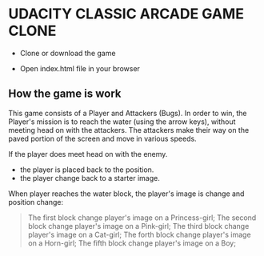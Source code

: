 # UDACITY CLASSIC ARCADE GAME CLONE 

- Clone or download the game

- Open index.html file in your browser

## How the game is work
This game consists of a Player and Attackers (Bugs). In order to win, the Player's mission is to reach the water (using the arrow keys), without meeting head on with the attackers. The attackers make their way on the paved portion of the screen and move in various speeds.

If the player does meet head on with the enemy.
- the player is placed back to the position.
- the player change back to a starter image.

When player reaches the water block, the player's image is change and position change:
> The first block change player's image on a Princess-girl;
> The second block change player's image on a Pink-girl;
> The third block change player's image on a Cat-girl;
> The forth block change player's image on a Horn-girl;
>The fifth block change player's image on a Boy;
